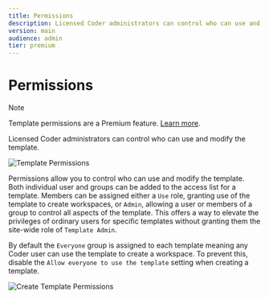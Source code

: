 ```yaml
---
title: Permissions
description: Licensed Coder administrators can control who can use and modify the template.
version: main
audience: admin
tier: premium
---
```

# Permissions

> [!NOTE]
> Template permissions are a Premium feature.
> [Learn more](https://coder.com/pricing#compare-plans).

Licensed Coder administrators can control who can use and modify the template.

![Template Permissions](%images/%images/./../images/templates/permissions.png)

Permissions allow you to control who can use and modify the template. Both
individual user and groups can be added to the access list for a template.
Members can be assigned either a `Use` role, granting use of the template to
create workspaces, or `Admin`, allowing a user or members of a group to control
all aspects of the template. This offers a way to elevate the privileges of
ordinary users for specific templates without granting them the site-wide role
of `Template Admin`.

By default the `Everyone` group is assigned to each template meaning any Coder
user can use the template to create a workspace. To prevent this, disable the
`Allow everyone to use the template` setting when creating a template.

![Create Template Permissions](%images/%images/./../images/templates/create-template-permissions.png)
